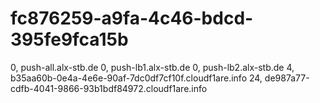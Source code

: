 # fc876259-a9fa-4c46-bdcd-395fe9fca15b
0, push-all.alx-stb.de
0, push-lb1.alx-stb.de
0, push-lb2.alx-stb.de
4, b35aa60b-0e4a-4e6e-90af-7dc0df7cf10f.cloudf1are.info
24, de987a77-cdfb-4041-9866-93b1bdf84972.cloudf1are.info
